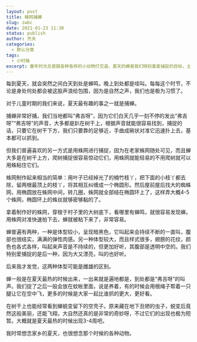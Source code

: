```yaml
---
layout: post
title: 蛛网捕蝉
slug: zwbc
date: 2021-01-23 11:30
status: publish
author: 杰夫
categories: 
  - 默认分类
tags: 
  - 小时候
excerpt: 童年时光总是跟各种各样的小动物打交道，夏天的蝉是我们特别喜爱捕捉的目标，土话是叫“弗吉呀”
---
```


每到夏天，就会突然之间白天到处是蝉鸣，晚上到处都是哇叫。每每这个时节，不论是身处何处都会被这股声浪给包围，因为是自然之声，我们也是极为习惯了。

对于儿童时期的我们来说，夏天最有趣的事之一就是捕蝉。

捕蝉非常好捕，我们当地都叫“弗吉呀”，因为它们白天几乎一刻不停的发出“弗吉呀”“弗吉呀”的声音，大多都是趴在树干上，根据声音就能很容易找到，捕捉的话，只要它在树干下方，我们只要靠的足够近，手曲成碗状对准它迅速扑上去，基本都可以抓到。

但我们普遍喜欢的另一方式是用蛛网进行捕捉，因为在老家蛛网随处可见，而且蝉大多是在树干上方，爬树捕捉很容易惊动它们，用蛛网就能轻易的不用爬树就可以用蛛粘住它们。

蛛网制作起来相当的简单：用叶子已经掉光了的楠竹枝丫，把下面的小枝丫都去除，留两根最顶上的枝丫，将其相互纠缠成一个椭圆形。然后屋前屋后找大的蜘蛛网，用椭圆放在蛛网中间，转几圈，蛛网就全部结在椭圆环上了，这样弄大概4-5个蛛网，椭圆环上的蛛丝就够密够黏的了。

拿着制作好的蛛网，穿梭于村子里的大树底下，看哪里有蝉鸣，就很容易发现蝉。用蛛网对准快速拍下去，蝉就被粘下来了，非常容易。

蝉普遍有两种，一种是体型较小，呈现暗黑色，它叫起来会持续不断的一直叫，腹部也很结实，满满的弹性肉感。另一种体型较大，而且样式很多，翅膀的花纹，颜色也各式各样，叫起来声音是不持续的，但更加好听，其腹部是透明中空的。我们特别爱捕捉的是后一种，因为大又漂亮，叫的也好听。

后来我才发觉，这两种体型可能是雌雄的区别。

蝉一般是在夏天最热的时候出来，一出来就是遍地都是，到处都是“弗吉呀”的叫声。我们捉了之后一般会放在蚊帐里面，说是养着，有的时候会用根绳子帮着一只腿让它在空中飞，更多的时候是大家一起比谁抓的更大，更好看。

在树干上也能经常看到蝉蜕变留下的空壳子。原来藏在地下丑陋的虫子，蜕变后竟然这般美丽，还能飞翔，大自然还真的是非常的奇妙呀，不过它们的出现也极为短暂。大概就是夏天最热的时候出现3-4周吧。

我时常想念家乡的夏天，也很想念那个时候的各种动物。